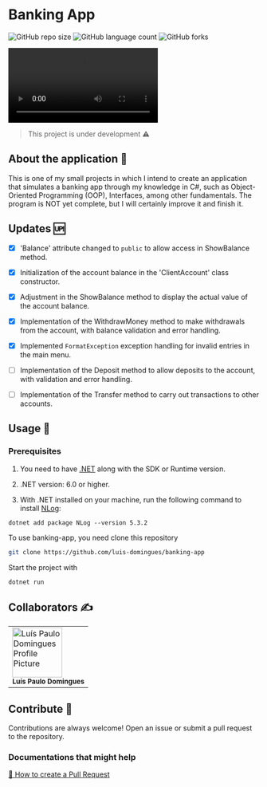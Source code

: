# Banking App
![GitHub repo size](https://img.shields.io/github/repo-size/luis-domingues/banking-app?style=flat)
![GitHub language count](https://img.shields.io/github/languages/count/luis-domingues/banking-app?style=flat)
![GitHub forks](https://img.shields.io/github/forks/luis-domingues/banking-app?style=flat)

<video controls src="assets/video/video.mp4" title="Demo"></video>

> This project is under development ⚠️

## About the application 📁
This is one of my small projects in which I intend to create an application that simulates a banking app through my knowledge in C#, such as Object-Oriented Programming (OOP), Interfaces, among other fundamentals.
The program is NOT yet complete, but I will certainly improve it and finish it.

## Updates 🆙
- [x] 'Balance' attribute changed to `public` to allow access in ShowBalance method.

- [x] Initialization of the account balance in the 'ClientAccount' class constructor.

- [x] Adjustment in the ShowBalance method to display the actual value of the account balance.

- [x] Implementation of the WithdrawMoney method to make withdrawals from the account, with balance validation and error handling.

- [x] Implemented `FormatException` exception handling for invalid entries in the main menu.

- [ ] Implementation of the Deposit method to allow deposits to the account, with validation and error handling.

- [ ] Implementation of the Transfer method to carry out transactions to other accounts.


## Usage 🔧
<h3>Prerequisites</h3>

1. You need to have [.NET](https://dotnet.microsoft.com/en-us/) along with the SDK or Runtime version.

2. .NET version: 6.0 or higher.

3. With .NET installed on your machine, run the following command to install [NLog](https://www.nuget.org/packages/NLog):

```
dotnet add package NLog --version 5.3.2
``` 

To use banking-app, you need clone this repository
```bash
git clone https://github.com/luis-domingues/banking-app
```
Start the project with 
```
dotnet run
```

## Collaborators ✍
<table>
    <tr>
        <a href="https://github.com/luis-domingues">
            <td>
                <img src="https://avatars.githubusercontent.com/u/157630664?v=4" width="100px;" alt="Luís Paulo Domingues Profile Picture"/><br>
            <sub>
                <b>Luís Paulo Domingues</b>
            </td>
        </a>
    </tr>
<table>

## Contribute 🤝
Contributions are always welcome! Open an issue or submit a pull request to the repository.

<h3>Documentations that might help</h3>

[📝 How to create a Pull Request](https://www.atlassian.com/br/git/tutorials/making-a-pull-request)
